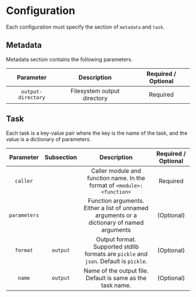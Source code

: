 # Configuration

Each configuration must specify the section of `metadata` and `task`.

## Metadata

Metadata section contains the following parameters.

|Parameter|Description|Required / Optional|
|:---:|:---:|:---:|
|`output-directory`|Filesystem output directory|Required|

## Task

Each task is a key-value pair where the key is the name of the task,
and the value is a dictionary of parameters.

|Parameter|Subsection|Description|Required / Optional|
|:---:|:---:|:---:|:---:|
|`caller`||Caller module and function name. In the format of `<module>:<function>`|Required|
|`parameters`||Function arguments. Either a list of unnamed arguments or a dictionary of named arguments|(Optional)|
|`format`|`output`|Output format. Supported stdlib formats are `pickle` and `json`. Default is `pickle`.|(Optional)|
|`name`|`output`|Name of the output file. Default is same as the task name.|(Optional)|